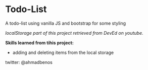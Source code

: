 # Todo-List
A todo-list using vanilla JS and bootstrap for some styling


<i>localStorage part of this project retrieved from DevEd on youtube.</i>

<b>Skills learned from tihis project:</b>
- adding and deleting items from the local storage

twitter: @ahmadbenos
